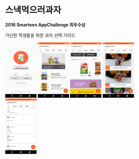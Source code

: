 스낵먹으러과자
===================

 **2016 Smarteen AppChallenge 최우수상**
 
가난한 학생들을 위한 과자 선택 가이드

<img src="Screenshot_1519660882.png" width="20%">
<img src="Screenshot_1519660897.png"width="20%">
<img src="Screenshot_1519660907.png"width="20%">
<img src="Screenshot_1519660915.png"width="20%">
<img src="Screenshot_1519660926.png"width="20%">




